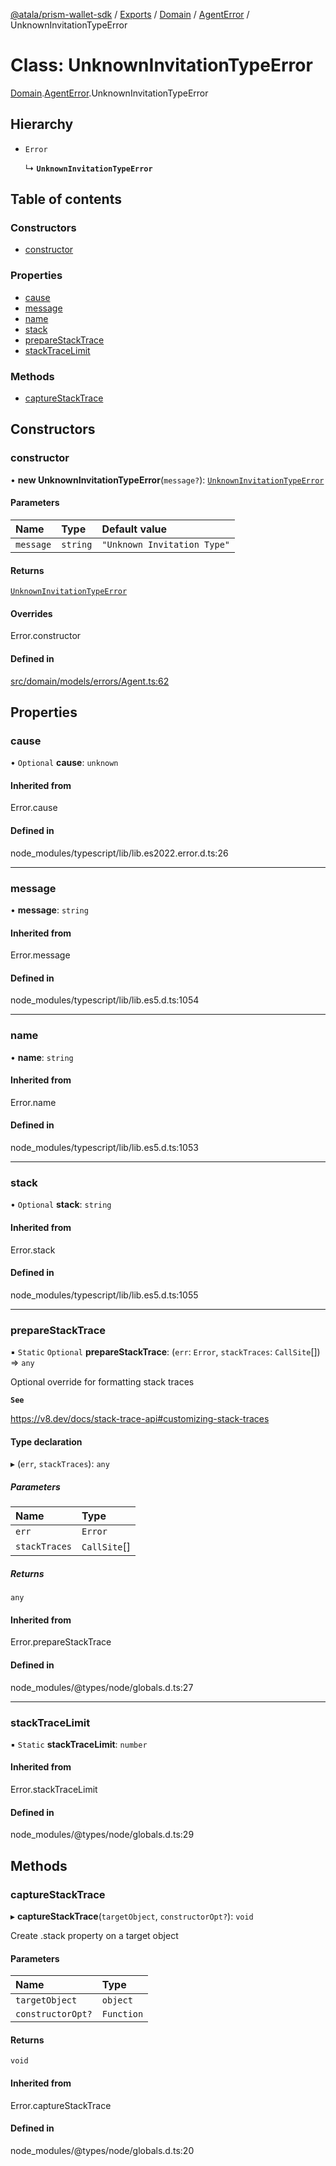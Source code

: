 [@atala/prism-wallet-sdk](../README.md) / [Exports](../modules.md) / [Domain](../modules/Domain.md) / [AgentError](../modules/Domain.AgentError.md) / UnknownInvitationTypeError

# Class: UnknownInvitationTypeError

[Domain](../modules/Domain.md).[AgentError](../modules/Domain.AgentError.md).UnknownInvitationTypeError

## Hierarchy

- `Error`

  ↳ **`UnknownInvitationTypeError`**

## Table of contents

### Constructors

- [constructor](Domain.AgentError.UnknownInvitationTypeError.md#constructor)

### Properties

- [cause](Domain.AgentError.UnknownInvitationTypeError.md#cause)
- [message](Domain.AgentError.UnknownInvitationTypeError.md#message)
- [name](Domain.AgentError.UnknownInvitationTypeError.md#name)
- [stack](Domain.AgentError.UnknownInvitationTypeError.md#stack)
- [prepareStackTrace](Domain.AgentError.UnknownInvitationTypeError.md#preparestacktrace)
- [stackTraceLimit](Domain.AgentError.UnknownInvitationTypeError.md#stacktracelimit)

### Methods

- [captureStackTrace](Domain.AgentError.UnknownInvitationTypeError.md#capturestacktrace)

## Constructors

### constructor

• **new UnknownInvitationTypeError**(`message?`): [`UnknownInvitationTypeError`](Domain.AgentError.UnknownInvitationTypeError.md)

#### Parameters

| Name | Type | Default value |
| :------ | :------ | :------ |
| `message` | `string` | `"Unknown Invitation Type"` |

#### Returns

[`UnknownInvitationTypeError`](Domain.AgentError.UnknownInvitationTypeError.md)

#### Overrides

Error.constructor

#### Defined in

[src/domain/models/errors/Agent.ts:62](https://github.com/hyperledger/identus-edge-agent-sdk-ts/blob/7b4542fdfe44dc06a6c4ef341cf3335e29422147/src/domain/models/errors/Agent.ts#L62)

## Properties

### cause

• `Optional` **cause**: `unknown`

#### Inherited from

Error.cause

#### Defined in

node_modules/typescript/lib/lib.es2022.error.d.ts:26

___

### message

• **message**: `string`

#### Inherited from

Error.message

#### Defined in

node_modules/typescript/lib/lib.es5.d.ts:1054

___

### name

• **name**: `string`

#### Inherited from

Error.name

#### Defined in

node_modules/typescript/lib/lib.es5.d.ts:1053

___

### stack

• `Optional` **stack**: `string`

#### Inherited from

Error.stack

#### Defined in

node_modules/typescript/lib/lib.es5.d.ts:1055

___

### prepareStackTrace

▪ `Static` `Optional` **prepareStackTrace**: (`err`: `Error`, `stackTraces`: `CallSite`[]) => `any`

Optional override for formatting stack traces

**`See`**

https://v8.dev/docs/stack-trace-api#customizing-stack-traces

#### Type declaration

▸ (`err`, `stackTraces`): `any`

##### Parameters

| Name | Type |
| :------ | :------ |
| `err` | `Error` |
| `stackTraces` | `CallSite`[] |

##### Returns

`any`

#### Inherited from

Error.prepareStackTrace

#### Defined in

node_modules/@types/node/globals.d.ts:27

___

### stackTraceLimit

▪ `Static` **stackTraceLimit**: `number`

#### Inherited from

Error.stackTraceLimit

#### Defined in

node_modules/@types/node/globals.d.ts:29

## Methods

### captureStackTrace

▸ **captureStackTrace**(`targetObject`, `constructorOpt?`): `void`

Create .stack property on a target object

#### Parameters

| Name | Type |
| :------ | :------ |
| `targetObject` | `object` |
| `constructorOpt?` | `Function` |

#### Returns

`void`

#### Inherited from

Error.captureStackTrace

#### Defined in

node_modules/@types/node/globals.d.ts:20
